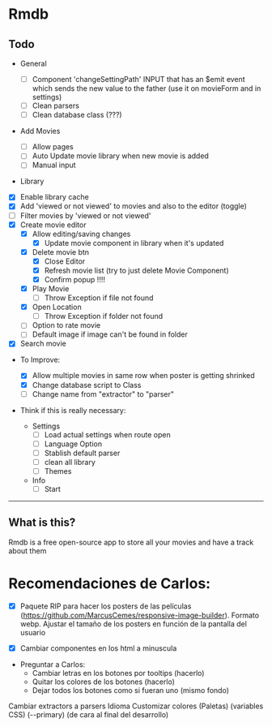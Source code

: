 # Rmdb

## Todo

- General

  - [ ] Component 'changeSettingPath' INPUT that has an \$emit event which sends the new value to the father (use it on movieForm and in settings)
  - [ ] Clean parsers
  - [ ] Clean database class (???)

- Add Movies

  - [ ] Allow pages
  - [ ] Auto Update movie library when new movie is added
  - [ ] Manual input

- Library

* [x] Enable library cache
* [x] Add 'viewed or not viewed' to movies and also to the editor (toggle)
* [ ] Filter movies by 'viewed or not viewed'
* [x] Create movie editor
  - [x] Allow editing/saving changes
    - [x] Update movie component in library when it's updated
  - [x] Delete movie btn
    - [x] Close Editor
    - [x] Refresh movie list (try to just delete Movie Component)
    - [x] Confirm popup !!!!
  - [x] Play Movie
    - [ ] Throw Exception if file not found
  - [x] Open Location
    - [ ] Throw Exception if folder not found
  - [ ] Option to rate movie
  - [ ] Default image if image can't be found in folder
* [x] Search movie
* To Improve:

  - [x] Allow multiple movies in same row when poster is getting shrinked
  - [x] Change database script to Class
  - [ ] Change name from "extractor" to "parser"

* Think if this is really necessary:

  - Settings
    - [ ] Load actual settings when route open
    - [ ] Language Option
    - [ ] Stablish default parser
    - [ ] clean all library
    - [ ] Themes
  - Info
    - [ ] Start

---

## What is this?

Rmdb is a free open-source app to store all your movies and have a track about them

# Recomendaciones de Carlos:

- [x] Paquete RIP para hacer los posters de las películas (https://github.com/MarcusCemes/responsive-image-builder). Formato webp. Ajustar el tamaño de los posters en función de la pantalla del usuario

<picture>
  <source src="assets/image_xs.webp">
 <source src="assets/image_xs.png">
</picture>

<source media="min XXX & max XX" src="assets/image_xs.webp">

- [x] Cambiar componentes en los html a minuscula

* Preguntar a Carlos:
  - Cambiar letras en los botones por tooltips (hacerlo)
  - Quitar los colores de los botones (hacerlo)
  - Dejar todos los botones como si fueran uno (mismo fondo)

Cambiar extractors a parsers
Idioma
Customizar colores (Paletas) (variables CSS) (--primary) (de cara al final del desarrollo)
